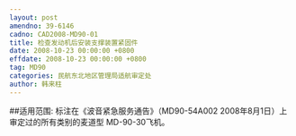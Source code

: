 ```yaml
---
layout: post
amendno: 39-6146
cadno: CAD2008-MD90-01
title: 检查发动机后安装支撑装置紧固件
date: 2008-10-23 00:00:00 +0800
effdate: 2008-10-23 00:00:00 +0800
tag: MD90
categories: 民航东北地区管理局适航审定处
author: 韩来柱
---
```


##适用范围:
标注在《波音紧急服务通告》（MD90-54A002 2008年8月1日）上审定过的所有类别的麦道型 MD-90-30飞机。


